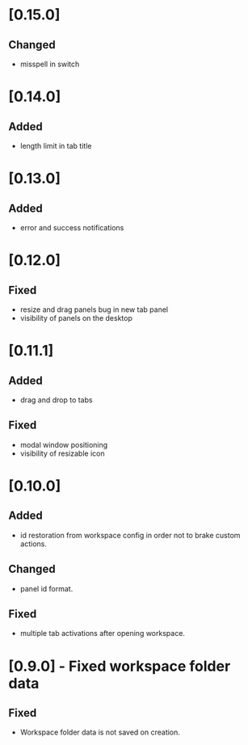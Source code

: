 # [0.15.0]

## Changed

- misspell in switch

# [0.14.0]

## Added

- length limit in tab title

# [0.13.0]

## Added

- error and success notifications

# [0.12.0]

## Fixed

- resize and drag panels bug in new tab panel
- visibility of panels on the desktop

# [0.11.1]

## Added

- drag and drop to tabs

## Fixed

- modal window positioning
- visibility of resizable icon

# [0.10.0]

## Added

- id restoration from workspace config in order not to brake custom actions.

## Changed

- panel id format.

## Fixed

- multiple tab activations after opening workspace.

# [0.9.0] - Fixed workspace folder data

## Fixed

- Workspace folder data is not saved on creation.
